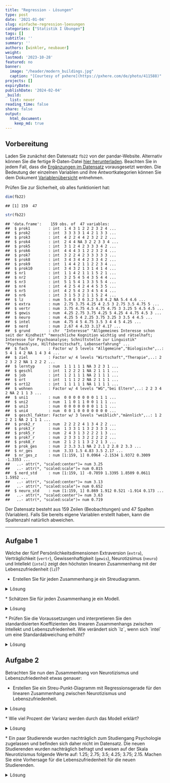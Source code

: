```yaml
---
title: "Regression - Lösungen" 
type: post
date: '2021-01-04' 
slug: einfache-regression-loesungen 
categories: ["Statistik I Übungen"] 
tags: [] 
subtitle: ''
summary: '' 
authors: [winkler, neubauer] 
weight: 
lastmod: '2023-10-28'
featured: no
banner:
  image: "/header/modern_buildings.jpg"
  caption: "[Courtesy of pxhere](https://pxhere.com/de/photo/411588)"
projects: []
expiryDate: 
publishDate: '2024-02-04'
_build:
  list: never
reading_time: false
share: false
output:
  html_document:
    keep_md: true
---
```





## Vorbereitung



Laden Sie zunächst den Datensatz `fb22` von der pandar-Website. Alternativ können Sie die fertige R-Daten-Datei [<i class="fas fa-download"></i> hier herunterladen](/daten/fb22.rda). Beachten Sie in jedem Fall, dass die [Ergänzungen im Datensatz](/lehre/statistik-i/regression/#prep) vorausgesetzt werden. Die Bedeutung der einzelnen Variablen und ihre Antwortkategorien können Sie dem Dokument [Variablenübersicht](/lehre/statistik-i/variablen.pdf) entnehmen.

Prüfen Sie zur Sicherheit, ob alles funktioniert hat: 


```r
dim(fb22)
```

```
## [1] 159  47
```

```r
str(fb22)
```

```
## 'data.frame':	159 obs. of  47 variables:
##  $ prok1        : int  1 4 3 1 2 2 2 3 2 4 ...
##  $ prok2        : int  3 3 3 3 1 4 2 1 3 3 ...
##  $ prok3        : int  4 2 2 4 4 2 3 2 2 2 ...
##  $ prok4        : int  2 4 4 NA 3 2 2 3 3 4 ...
##  $ prok5        : int  3 1 2 4 2 3 3 3 4 2 ...
##  $ prok6        : int  4 4 4 3 1 2 2 3 2 4 ...
##  $ prok7        : int  3 2 2 4 2 3 3 3 3 3 ...
##  $ prok8        : int  3 4 3 4 4 2 3 3 4 2 ...
##  $ prok9        : int  1 4 4 2 1 1 2 2 3 4 ...
##  $ prok10       : int  3 4 3 2 1 3 1 4 1 4 ...
##  $ nr1          : int  1 1 4 2 1 1 1 5 2 1 ...
##  $ nr2          : int  3 2 5 4 5 4 3 5 4 4 ...
##  $ nr3          : int  5 1 5 4 1 3 3 5 5 4 ...
##  $ nr4          : int  4 2 5 4 2 4 4 5 3 5 ...
##  $ nr5          : int  4 2 5 4 2 3 4 5 4 4 ...
##  $ nr6          : int  3 1 5 3 2 1 1 5 2 4 ...
##  $ lz           : num  5.4 6 3 6 3.2 5.8 4.2 NA 5.4 4.6 ...
##  $ extra        : num  2.75 3.75 4.25 4 2.5 3 2.75 3.5 4.75 5 ...
##  $ vertr        : num  3.75 4.75 4.5 4.75 4.75 3 3.25 5 4.5 4.5 ...
##  $ gewis        : num  4.25 2.75 3.75 4.25 5 4.25 4 4.75 4.5 3 ...
##  $ neuro        : num  4.25 5 4 2.25 3.75 3.25 3 3.5 4 4.5 ...
##  $ intel        : num  4.75 4 5 4.75 3.5 3 4 4 5 4.25 ...
##  $ nerd         : num  2.67 4 4.33 3.17 4.17 ...
##  $ grund        : chr  "Interesse" "Allgemeines Interesse schon seit der Kindheit" "menschliche Kognition wichtig und rätselhaft; Interesse für Psychoanalyse; Schnittstelle zur Linguistik" "Psychoanalyse, Hilfsbereitschaft, Lebenserfahrung" ...
##  $ fach         : Factor w/ 5 levels "Allgemeine","Biologische",..: 5 4 1 4 2 NA 1 4 3 4 ...
##  $ ziel         : Factor w/ 4 levels "Wirtschaft","Therapie",..: 2 2 3 2 2 NA 1 2 2 2 ...
##  $ lerntyp      : num  1 1 1 1 1 NA 3 2 3 1 ...
##  $ geschl       : int  1 2 2 2 1 NA 2 1 1 1 ...
##  $ job          : int  1 2 1 1 1 NA 2 1 1 1 ...
##  $ ort          : int  1 1 1 2 2 NA 2 1 1 1 ...
##  $ ort12        : int  1 1 1 1 1 NA 1 1 1 1 ...
##  $ wohnen       : Factor w/ 4 levels "WG","bei Eltern",..: 2 2 3 4 2 NA 2 1 1 3 ...
##  $ uni1         : num  0 0 0 0 0 0 0 1 1 1 ...
##  $ uni2         : num  1 1 0 1 1 0 0 1 1 1 ...
##  $ uni3         : num  0 0 0 0 0 0 0 1 1 1 ...
##  $ uni4         : num  0 0 1 0 0 0 0 0 0 0 ...
##  $ geschl_faktor: Factor w/ 3 levels "weiblich","männlich",..: 1 2 2 2 1 NA 2 1 1 1 ...
##  $ prok2_r      : num  2 2 2 2 4 1 3 4 2 2 ...
##  $ prok3_r      : num  1 3 3 1 1 3 2 3 3 3 ...
##  $ prok5_r      : num  2 4 3 1 3 2 2 2 1 3 ...
##  $ prok7_r      : num  2 3 3 1 3 2 2 2 2 2 ...
##  $ prok8_r      : num  2 1 2 1 1 3 2 2 1 3 ...
##  $ prok_ges     : num  2 3.3 3.1 NA 2 2.1 2 2.8 2 3.3 ...
##  $ nr_ges       : num  3.33 1.5 4.83 3.5 2.17 ...
##  $ nr_ges_z     : num [1:159, 1] 0.0964 -2.1534 1.9372 0.3009 -1.3353 ...
##   ..- attr(*, "scaled:center")= num 3.25
##   ..- attr(*, "scaled:scale")= num 0.815
##  $ nerd_std     : num [1:159, 1] -0.7059 1.3395 1.8509 0.0611 1.5952 ...
##   ..- attr(*, "scaled:center")= num 3.13
##   ..- attr(*, "scaled:scale")= num 0.652
##  $ neuro_std    : num [1:159, 1] 0.869 1.912 0.521 -1.914 0.173 ...
##   ..- attr(*, "scaled:center")= num 3.63
##   ..- attr(*, "scaled:scale")= num 0.719
```

Der Datensatz besteht aus 159 Zeilen (Beobachtungen) und 47 Spalten (Variablen). Falls Sie bereits eigene Variablen erstellt haben, kann die Spaltenzahl natürlich abweichen.

***
    
   
## Aufgabe 1
Welche der fünf Persönlichkeitsdimensionen Extraversion (`extra`), Verträglichkeit (`vertr`), Gewissenhaftigkeit (`gewis`), Neurotizsimus (`neuro`) und Intellekt (`intel`) zeigt den höchsten linearen Zusammenhang mit der Lebenszufriedenheit (`lz`)?

  * Erstellen Sie für jeden Zusammenhang je ein Streudiagramm.

<details><summary>Lösung</summary>
**`extra`:**

```r
plot(fb22$extra, fb22$lz, xlim = c(0, 6), ylim = c(0, 7), pch = 19)
```

![](pandar.git//lehre/statistik-i/einfache-regression-loesungen_files/figure-html/unnamed-chunk-3-1.png)<!-- -->

**`vertr`:**

```r
plot(fb22$vertr, fb22$lz, xlim = c(0, 6), ylim = c(0, 7), pch = 19)
```

![](pandar.git//lehre/statistik-i/einfache-regression-loesungen_files/figure-html/unnamed-chunk-4-1.png)<!-- -->

**`gewis`:**

```r
plot(fb22$gewis, fb22$lz, xlim = c(0, 6), ylim = c(0, 7), pch = 19)
```

![](pandar.git//lehre/statistik-i/einfache-regression-loesungen_files/figure-html/unnamed-chunk-5-1.png)<!-- -->

**`neuro`:**

```r
plot(fb22$neuro, fb22$lz, xlim = c(0, 6), ylim = c(0, 7), pch = 19)
```

![](pandar.git//lehre/statistik-i/einfache-regression-loesungen_files/figure-html/unnamed-chunk-6-1.png)<!-- -->

**`intel`:**

```r
plot(fb22$intel, fb22$lz, xlim = c(0, 6), ylim = c(0, 7), pch = 19)
```

![](pandar.git//lehre/statistik-i/einfache-regression-loesungen_files/figure-html/unnamed-chunk-7-1.png)<!-- -->
</details>

<p>
  * Schätzen Sie für jeden Zusammenhang je ein Modell.

<details><summary>Lösung</summary>
**`extra`:**

```r
fme <- lm(lz ~ extra, fb22)
summary(fme)
```

```
## 
## Call:
## lm(formula = lz ~ extra, data = fb22)
## 
## Residuals:
##     Min      1Q  Median      3Q     Max 
## -3.2680 -0.7009  0.1320  0.8425  2.0096 
## 
## Coefficients:
##             Estimate Std. Error t value Pr(>|t|)    
## (Intercept)   3.6590     0.4128   8.863 1.73e-15 ***
## extra         0.3105     0.1194   2.599   0.0102 *  
## ---
## Signif. codes:  0 '***' 0.001 '**' 0.01 '*' 0.05 '.' 0.1 ' ' 1
## 
## Residual standard error: 1.055 on 155 degrees of freedom
##   (2 observations deleted due to missingness)
## Multiple R-squared:  0.04177,	Adjusted R-squared:  0.03559 
## F-statistic: 6.757 on 1 and 155 DF,  p-value: 0.01024
```

**`vertr`:**

```r
fmv <- lm(lz ~ vertr, fb22)
summary(fmv)
```

```
## 
## Call:
## lm(formula = lz ~ vertr, data = fb22)
## 
## Residuals:
##     Min      1Q  Median      3Q     Max 
## -3.2873 -0.6167  0.1127  0.7774  1.8480 
## 
## Coefficients:
##             Estimate Std. Error t value Pr(>|t|)    
## (Intercept)   3.6519     0.6136   5.952 1.71e-08 ***
## vertr         0.2588     0.1487   1.740   0.0838 .  
## ---
## Signif. codes:  0 '***' 0.001 '**' 0.01 '*' 0.05 '.' 0.1 ' ' 1
## 
## Residual standard error: 1.067 on 155 degrees of freedom
##   (2 observations deleted due to missingness)
## Multiple R-squared:  0.01917,	Adjusted R-squared:  0.01284 
## F-statistic: 3.029 on 1 and 155 DF,  p-value: 0.08376
```

**`gewis`:**

```r
fmg <- lm(lz ~ gewis, fb22)
summary(fmg)
```

```
## 
## Call:
## lm(formula = lz ~ gewis, data = fb22)
## 
## Residuals:
##      Min       1Q   Median       3Q      Max 
## -2.90189 -0.57501  0.07874  0.69811  2.25937 
## 
## Coefficients:
##             Estimate Std. Error t value Pr(>|t|)    
## (Intercept)   2.7450     0.4900   5.602 9.42e-08 ***
## gewis         0.5075     0.1248   4.067 7.57e-05 ***
## ---
## Signif. codes:  0 '***' 0.001 '**' 0.01 '*' 0.05 '.' 0.1 ' ' 1
## 
## Residual standard error: 1.024 on 155 degrees of freedom
##   (2 observations deleted due to missingness)
## Multiple R-squared:  0.0964,	Adjusted R-squared:  0.09058 
## F-statistic: 16.54 on 1 and 155 DF,  p-value: 7.57e-05
```

**`neuro`:**

```r
fmn <- lm(lz ~ neuro, fb22)
summary(fmn)
```

```
## 
## Call:
## lm(formula = lz ~ neuro, data = fb22)
## 
## Residuals:
##     Min      1Q  Median      3Q     Max 
## -3.2277 -0.6419  0.1188  0.7581  1.8795 
## 
## Coefficients:
##             Estimate Std. Error t value Pr(>|t|)    
## (Intercept)   5.4848     0.4404  12.454   <2e-16 ***
## neuro        -0.2143     0.1194  -1.794   0.0748 .  
## ---
## Signif. codes:  0 '***' 0.001 '**' 0.01 '*' 0.05 '.' 0.1 ' ' 1
## 
## Residual standard error: 1.066 on 155 degrees of freedom
##   (2 observations deleted due to missingness)
## Multiple R-squared:  0.02034,	Adjusted R-squared:  0.01402 
## F-statistic: 3.219 on 1 and 155 DF,  p-value: 0.07476
```

**`intel`:**

```r
fmi <- lm(lz ~ intel, fb22)
summary(fmi)
```

```
## 
## Call:
## lm(formula = lz ~ intel, data = fb22)
## 
## Residuals:
##     Min      1Q  Median      3Q     Max 
## -3.5318 -0.6023  0.0739  0.7387  2.0797 
## 
## Coefficients:
##             Estimate Std. Error t value Pr(>|t|)    
## (Intercept)   2.7678     0.4779   5.791 3.77e-08 ***
## intel         0.5410     0.1312   4.123 6.07e-05 ***
## ---
## Signif. codes:  0 '***' 0.001 '**' 0.01 '*' 0.05 '.' 0.1 ' ' 1
## 
## Residual standard error: 1.023 on 155 degrees of freedom
##   (2 observations deleted due to missingness)
## Multiple R-squared:  0.09885,	Adjusted R-squared:  0.09303 
## F-statistic:    17 on 1 and 155 DF,  p-value: 6.068e-05
```
Wenn wir die Koeffizienten der Modelle vergleichen, sehen wir, dass `intel` den stärksten linearen Zusammenhang mit `lz` aufweist (Hinweis: für den Vergleich der Modelle vergleichen wir den Determinationskoeffizienten der fünf Modelle! Dieser ist für das Modell mit dem Prädiktor Intellekt am höchsten)
</details>

<p>
  * Prüfen Sie die Voraussetzungen und interpretieren Sie den standardisierten Koeffizienten des linearen Zusammenhangs zwischen Intellekt und Lebenszufriedenheit. Wie verändert sich `lz`, wenn sich `intel` um eine Standardabweichung erhöht?
 
<details><summary>Lösung</summary>
### Voraussetzungen:

1. Linearität: Zusammenhang muss linear sein $\rightarrow$ Grafische Überprüfung (Scatterplot)  
2. Varianzhomogenität (Homoskedastizität) der Fehler: der Fehler jedes Wertes der UV hat annähernd die gleiche Varianz  
3. Normalverteilung der Fehlervariablen  
4. Unabhängigkeit der Fehler  

Die Voraussetzungen 2-4 können erst geprüft werden, nachdem das Modell schon gerechnet wurde, weil sie sich auf die Fehler (Residuen: Differenz aus beobachtetem und vorhergesagtem Wert für y) beziehen!

**zu 1. Linearität: Zusammenhang muss linear sein $\rightarrow$ Grafische Überprüfung (Scatterplot)**


```r
plot(fb22$intel, fb22$lz, xlab = "Intellekt", ylab = "Lebenszufriedenheit", 
     main = "Zusammenhang zwischen Intellekt und Lebenszufriedenheit", xlim = c(0, 6), ylim = c(0, 7), pch = 19)
lines(loess.smooth(fb22$intel, fb22$lz), col = 'blue')    #beobachteter, lokaler Zusammenhang
fmi <- lm(lz ~ intel, fb22)                              #Modell erstellen und ablegen
abline(fmi, col = "red")                                  #Modellierter linearer Zusammenhang in zuvor erstellten Plot einzeichnen
```

![](pandar.git//lehre/statistik-i/einfache-regression-loesungen_files/figure-html/unnamed-chunk-13-1.png)<!-- -->

**zu Voraussetzungen 2-4:**


```r
par(mfrow = c(2, 2)) #Vier Abbildungen gleichzeitig
plot(fmi)
```

![](pandar.git//lehre/statistik-i/einfache-regression-loesungen_files/figure-html/unnamed-chunk-14-1.png)<!-- -->

```r
par(mfrow = c(1, 1)) #wieder auf eine Abbildung zurücksetzen
```


In diesem Fall ist alles weitestgehend erfüllt.


```r
sfmi <- lm(scale(lz) ~ scale(intel), fb22)
sfmi
```

```
## 
## Call:
## lm(formula = scale(lz) ~ scale(intel), data = fb22)
## 
## Coefficients:
##  (Intercept)  scale(intel)  
##    0.0002271     0.3131344
```

Wenn sich die Variable `intel` um eine Standardabweichung verändert, verändert sich das Kriterium `lz` um 0.31 Standardabweichungen.
</details>

## Aufgabe 2

Betrachten Sie nun den Zusammenhang von Neurotizismus und Lebenszufriedenheit etwas genauer:

  * Erstellen Sie ein Streu-Punkt-Diagramm  mit Regressionsgerade für den linearen Zusammenhang zwischen Neurotizismus und Lebenszufriedenheit.

<details><summary>Lösung</summary>

```r
plot(fb22$neuro, fb22$lz, xlim = c(0, 6), ylim = c(0, 7), pch = 19)
abline(fmn, col = "red")
```

![](pandar.git//lehre/statistik-i/einfache-regression-loesungen_files/figure-html/unnamed-chunk-16-1.png)<!-- -->
</details>

<p>
  * Wie viel Prozent der Varianz werden durch das Modell erklärt?

<details><summary>Lösung</summary>

```r
summary(fmn)
```

```
## 
## Call:
## lm(formula = lz ~ neuro, data = fb22)
## 
## Residuals:
##     Min      1Q  Median      3Q     Max 
## -3.2277 -0.6419  0.1188  0.7581  1.8795 
## 
## Coefficients:
##             Estimate Std. Error t value Pr(>|t|)    
## (Intercept)   5.4848     0.4404  12.454   <2e-16 ***
## neuro        -0.2143     0.1194  -1.794   0.0748 .  
## ---
## Signif. codes:  0 '***' 0.001 '**' 0.01 '*' 0.05 '.' 0.1 ' ' 1
## 
## Residual standard error: 1.066 on 155 degrees of freedom
##   (2 observations deleted due to missingness)
## Multiple R-squared:  0.02034,	Adjusted R-squared:  0.01402 
## F-statistic: 3.219 on 1 and 155 DF,  p-value: 0.07476
```

  * Das Modell erklärt 2.03% der Varianz in Lebenszufriedenheit durch Neurotizismus.
</details>

<p>
  * Ein paar Studierende wurden nachträglich zum Studiengang Psychologie zugelassen und befinden sich daher nicht im Datensatz. Die neuen Studierenden wurden nachträglich befragt und weisen auf der Skala Neurotizismus folgende Werte auf: 1.25; 2.75; 3.5; 4.25; 3.75; 2.15. Machen Sie eine Vorhersage für die Lebenszufriedenheit für die neuen Studierenden.

<details><summary>Lösung</summary>

```r
new <- data.frame(neuro = c(1.25, 2.75, 3.5, 4.25, 3.75, 2.15))
predict(fmn, newdata = new)
```

```
##        1        2        3        4        5        6 
## 5.216925 4.895510 4.734803 4.574096 4.681234 5.024076
```
</details> 
